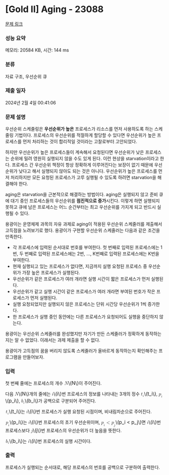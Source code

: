 # [Gold II] Aging - 23088 

[문제 링크](https://www.acmicpc.net/problem/23088) 

### 성능 요약

메모리: 20584 KB, 시간: 144 ms

### 분류

자료 구조, 우선순위 큐

### 제출 일자

2024년 2월 4일 00:41:06

### 문제 설명

<p>우선순위 스케줄링은 <strong>우선순위가 높은</strong> 프로세스가 리소스를 먼저 사용하도록 하는 스케줄링 기법이다. 프로세스의 우선순위를 적절하게 할당할 수 있다면 우선순위가 높은 프로세스를 먼저 처리하는 것이 합리적일 것이라는 고찰로부터 고안되었다.</p>

<p>하지만 우선순위가 높은 프로세스들이 계속해서 요청된다면 우선순위가 낮은 프로세스는 순위에 밀려 영원히 실행되지 않을 수도 있게 된다. 이런 현상을 starvation이라고 한다. 프로세스 간 우선순위 책정이 항상 정확하게 이루어진다는 보장이 없기 때문에 우선순위가 낮다고 해서 실행되지 않아도 되는 것은 아니다. 우선순위가 높은 프로세스를 먼저 처리하지만 모든 요청된 프로세스가 고루 실행될 수 있도록 하려면 starvation을 해결해야 한다.</p>

<p>aging은 starvation을 근본적으로 해결하는 방법이다. aging은 실행되지 않고 준비 큐에 대기 중인 프로세스들의 우선순위를 <strong>점진적으로 증가</strong>시킨다. 이렇게 하면 실행되지 못하고 큐에 남은 프로세스는 어느 순간부터는 최고 우선순위를 가지게 되고 반드시 실행될 수 있다.</p>

<p>용광이는 운영체제 과목의 자유 과제로 aging이 적용된 우선순위 스케줄러를 제출해서 고득점을 노려보기로 했다. 용광이가 구현할 우선순위 스케줄러는 다음과 같은 조건을 만족한다.</p>

<ul>
	<li>각 프로세스에 입력된 순서대로 번호를 부여한다. 첫 번째로 입력된 프로세스에는 1번, 두 번째로 입력된 프로세스에는 2번, ..., K번째로 입력된 프로세스에는 K번을 부여한다.</li>
	<li>현재 실행되고 있는 프로세스가 없다면, 지금까지 실행 요청된 프로세스 중 우선순위가 가장 높은 프로세스가 실행된다.</li>
	<li>우선순위가 같은 프로세스가 여러 개라면 실행 시간이 짧은 프로세스가 먼저 실행된다.</li>
	<li>우선순위가 같고 실행 시간이 같은 프로세스가 여러 개라면 부여된 번호가 작은 프로세스가 먼저 실행된다.</li>
	<li>실행 요청되었지만 실행되지 않은 프로세스는 단위 시간당 우선순위가 1씩 증가한다.</li>
	<li>한 프로세스가 실행 중인 동안에는 다른 프로세스가 요청되어도 실행을 중단하지 않는다.</li>
</ul>

<p>용광이는 우선순위 스케줄러를 완성했지만 자기가 만든 스케줄러가 정확하게 동작하는지는 알 수 없었다. 이래서는 과제 제출을 할 수 없다.</p>

<p>용광이가 고득점의 꿈을 버리지 않도록 스케줄러가 올바르게 동작하는지 확인해주는 프로그램을 만들어보자.</p>

### 입력 

 <p>첫 번째 줄에는 프로세스의 개수 <mjx-container class="MathJax" jax="CHTML" style="font-size: 109%; position: relative;"><mjx-math class="MJX-TEX" aria-hidden="true"><mjx-mi class="mjx-i"><mjx-c class="mjx-c1D441 TEX-I"></mjx-c></mjx-mi></mjx-math><mjx-assistive-mml unselectable="on" display="inline"><math xmlns="http://www.w3.org/1998/Math/MathML"><mi>N</mi></math></mjx-assistive-mml><span aria-hidden="true" class="no-mathjax mjx-copytext">\(N\)</span></mjx-container>이 주어진다.</p>

<p>다음 <mjx-container class="MathJax" jax="CHTML" style="font-size: 109%; position: relative;"><mjx-math class="MJX-TEX" aria-hidden="true"><mjx-mi class="mjx-i"><mjx-c class="mjx-c1D441 TEX-I"></mjx-c></mjx-mi></mjx-math><mjx-assistive-mml unselectable="on" display="inline"><math xmlns="http://www.w3.org/1998/Math/MathML"><mi>N</mi></math></mjx-assistive-mml><span aria-hidden="true" class="no-mathjax mjx-copytext">\(N\)</span></mjx-container>개의 줄에는 <mjx-container class="MathJax" jax="CHTML" style="font-size: 109%; position: relative;"><mjx-math class="MJX-TEX" aria-hidden="true"><mjx-mi class="mjx-i"><mjx-c class="mjx-c1D456 TEX-I"></mjx-c></mjx-mi></mjx-math><mjx-assistive-mml unselectable="on" display="inline"><math xmlns="http://www.w3.org/1998/Math/MathML"><mi>i</mi></math></mjx-assistive-mml><span aria-hidden="true" class="no-mathjax mjx-copytext">\(i\)</span></mjx-container>번 프로세스의 정보를 나타내는 3개의 정수 <mjx-container class="MathJax" jax="CHTML" style="font-size: 109%; position: relative;"><mjx-math class="MJX-TEX" aria-hidden="true"><mjx-msub><mjx-mi class="mjx-i"><mjx-c class="mjx-c1D461 TEX-I"></mjx-c></mjx-mi><mjx-script style="vertical-align: -0.15em;"><mjx-mi class="mjx-i" size="s"><mjx-c class="mjx-c1D456 TEX-I"></mjx-c></mjx-mi></mjx-script></mjx-msub></mjx-math><mjx-assistive-mml unselectable="on" display="inline"><math xmlns="http://www.w3.org/1998/Math/MathML"><msub><mi>t</mi><mi>i</mi></msub></math></mjx-assistive-mml><span aria-hidden="true" class="no-mathjax mjx-copytext">\(t_i\)</span></mjx-container>, <mjx-container class="MathJax" jax="CHTML" style="font-size: 109%; position: relative;"><mjx-math class="MJX-TEX" aria-hidden="true"><mjx-msub><mjx-mi class="mjx-i"><mjx-c class="mjx-c1D45D TEX-I"></mjx-c></mjx-mi><mjx-script style="vertical-align: -0.15em;"><mjx-mi class="mjx-i" size="s"><mjx-c class="mjx-c1D456 TEX-I"></mjx-c></mjx-mi></mjx-script></mjx-msub></mjx-math><mjx-assistive-mml unselectable="on" display="inline"><math xmlns="http://www.w3.org/1998/Math/MathML"><msub><mi>p</mi><mi>i</mi></msub></math></mjx-assistive-mml><span aria-hidden="true" class="no-mathjax mjx-copytext">\(p_i\)</span></mjx-container>, <mjx-container class="MathJax" jax="CHTML" style="font-size: 109%; position: relative;"><mjx-math class="MJX-TEX" aria-hidden="true"><mjx-msub><mjx-mi class="mjx-i"><mjx-c class="mjx-c1D44F TEX-I"></mjx-c></mjx-mi><mjx-script style="vertical-align: -0.15em;"><mjx-mi class="mjx-i" size="s"><mjx-c class="mjx-c1D456 TEX-I"></mjx-c></mjx-mi></mjx-script></mjx-msub></mjx-math><mjx-assistive-mml unselectable="on" display="inline"><math xmlns="http://www.w3.org/1998/Math/MathML"><msub><mi>b</mi><mi>i</mi></msub></math></mjx-assistive-mml><span aria-hidden="true" class="no-mathjax mjx-copytext">\(b_i\)</span></mjx-container>가 공백으로 구분되어 주어진다.</p>

<p><mjx-container class="MathJax" jax="CHTML" style="font-size: 109%; position: relative;"> <mjx-math class="MJX-TEX" aria-hidden="true"><mjx-msub><mjx-mi class="mjx-i"><mjx-c class="mjx-c1D461 TEX-I"></mjx-c></mjx-mi><mjx-script style="vertical-align: -0.15em;"><mjx-mi class="mjx-i" size="s"><mjx-c class="mjx-c1D456 TEX-I"></mjx-c></mjx-mi></mjx-script></mjx-msub></mjx-math><mjx-assistive-mml unselectable="on" display="inline"><math xmlns="http://www.w3.org/1998/Math/MathML"><msub><mi>t</mi><mi>i</mi></msub></math></mjx-assistive-mml><span aria-hidden="true" class="no-mathjax mjx-copytext">\(t_i\)</span></mjx-container>는 <mjx-container class="MathJax" jax="CHTML" style="font-size: 109%; position: relative;"><mjx-math class="MJX-TEX" aria-hidden="true"><mjx-mi class="mjx-i"><mjx-c class="mjx-c1D456 TEX-I"></mjx-c></mjx-mi></mjx-math><mjx-assistive-mml unselectable="on" display="inline"><math xmlns="http://www.w3.org/1998/Math/MathML"><mi>i</mi></math></mjx-assistive-mml><span aria-hidden="true" class="no-mathjax mjx-copytext">\(i\)</span></mjx-container>번 프로세스가 실행 요청된 시점이며, 비내림차순으로 주어진다.</p>

<p><mjx-container class="MathJax" jax="CHTML" style="font-size: 109%; position: relative;"> <mjx-math class="MJX-TEX" aria-hidden="true"><mjx-msub><mjx-mi class="mjx-i"><mjx-c class="mjx-c1D45D TEX-I"></mjx-c></mjx-mi><mjx-script style="vertical-align: -0.15em;"><mjx-mi class="mjx-i" size="s"><mjx-c class="mjx-c1D456 TEX-I"></mjx-c></mjx-mi></mjx-script></mjx-msub></mjx-math><mjx-assistive-mml unselectable="on" display="inline"><math xmlns="http://www.w3.org/1998/Math/MathML"><msub><mi>p</mi><mi>i</mi></msub></math></mjx-assistive-mml><span aria-hidden="true" class="no-mathjax mjx-copytext">\(p_i\)</span></mjx-container>는 <mjx-container class="MathJax" jax="CHTML" style="font-size: 109%; position: relative;"><mjx-math class="MJX-TEX" aria-hidden="true"><mjx-mi class="mjx-i"><mjx-c class="mjx-c1D456 TEX-I"></mjx-c></mjx-mi></mjx-math><mjx-assistive-mml unselectable="on" display="inline"><math xmlns="http://www.w3.org/1998/Math/MathML"><mi>i</mi></math></mjx-assistive-mml><span aria-hidden="true" class="no-mathjax mjx-copytext">\(i\)</span></mjx-container>번 프로세스의 초기 우선순위이며, <mjx-container class="MathJax" jax="CHTML" style="font-size: 109%; position: relative;"><mjx-math class="MJX-TEX" aria-hidden="true"><mjx-msub><mjx-mi class="mjx-i"><mjx-c class="mjx-c1D45D TEX-I"></mjx-c></mjx-mi><mjx-script style="vertical-align: -0.15em;"><mjx-mi class="mjx-i" size="s"><mjx-c class="mjx-c1D456 TEX-I"></mjx-c></mjx-mi></mjx-script></mjx-msub><mjx-mo class="mjx-n" space="4"><mjx-c class="mjx-c3C"></mjx-c></mjx-mo><mjx-msub space="4"><mjx-mi class="mjx-i"><mjx-c class="mjx-c1D45D TEX-I"></mjx-c></mjx-mi><mjx-script style="vertical-align: -0.15em;"><mjx-mi class="mjx-i" size="s"><mjx-c class="mjx-c1D457 TEX-I"></mjx-c></mjx-mi></mjx-script></mjx-msub></mjx-math><mjx-assistive-mml unselectable="on" display="inline"><math xmlns="http://www.w3.org/1998/Math/MathML"><msub><mi>p</mi><mi>i</mi></msub><mo><</mo><msub><mi>p</mi><mi>j</mi></msub></math></mjx-assistive-mml><span aria-hidden="true" class="no-mathjax mjx-copytext">\(p_i < p_j\)</span></mjx-container>면 <mjx-container class="MathJax" jax="CHTML" style="font-size: 109%; position: relative;"><mjx-math class="MJX-TEX" aria-hidden="true"><mjx-mi class="mjx-i"><mjx-c class="mjx-c1D456 TEX-I"></mjx-c></mjx-mi></mjx-math><mjx-assistive-mml unselectable="on" display="inline"><math xmlns="http://www.w3.org/1998/Math/MathML"><mi>i</mi></math></mjx-assistive-mml><span aria-hidden="true" class="no-mathjax mjx-copytext">\(i\)</span></mjx-container>번 프로세스보다 <mjx-container class="MathJax" jax="CHTML" style="font-size: 109%; position: relative;"><mjx-math class="MJX-TEX" aria-hidden="true"><mjx-mi class="mjx-i"><mjx-c class="mjx-c1D457 TEX-I"></mjx-c></mjx-mi></mjx-math><mjx-assistive-mml unselectable="on" display="inline"><math xmlns="http://www.w3.org/1998/Math/MathML"><mi>j</mi></math></mjx-assistive-mml><span aria-hidden="true" class="no-mathjax mjx-copytext">\(j\)</span></mjx-container>번 프로세스의 우선순위가 더 높음을 뜻한다.</p>

<p><mjx-container class="MathJax" jax="CHTML" style="font-size: 109%; position: relative;"> <mjx-math class="MJX-TEX" aria-hidden="true"><mjx-msub><mjx-mi class="mjx-i"><mjx-c class="mjx-c1D44F TEX-I"></mjx-c></mjx-mi><mjx-script style="vertical-align: -0.15em;"><mjx-mi class="mjx-i" size="s"><mjx-c class="mjx-c1D456 TEX-I"></mjx-c></mjx-mi></mjx-script></mjx-msub></mjx-math><mjx-assistive-mml unselectable="on" display="inline"><math xmlns="http://www.w3.org/1998/Math/MathML"><msub><mi>b</mi><mi>i</mi></msub></math></mjx-assistive-mml><span aria-hidden="true" class="no-mathjax mjx-copytext">\(b_i\)</span></mjx-container>는 <mjx-container class="MathJax" jax="CHTML" style="font-size: 109%; position: relative;"><mjx-math class="MJX-TEX" aria-hidden="true"><mjx-mi class="mjx-i"><mjx-c class="mjx-c1D456 TEX-I"></mjx-c></mjx-mi></mjx-math><mjx-assistive-mml unselectable="on" display="inline"><math xmlns="http://www.w3.org/1998/Math/MathML"><mi>i</mi></math></mjx-assistive-mml><span aria-hidden="true" class="no-mathjax mjx-copytext">\(i\)</span></mjx-container>번 프로세스의 실행 시간이다.</p>

### 출력 

 <p>프로세스가 실행되는 순서대로, 해당 프로세스의 번호를 공백으로 구분하여 출력한다.</p>

